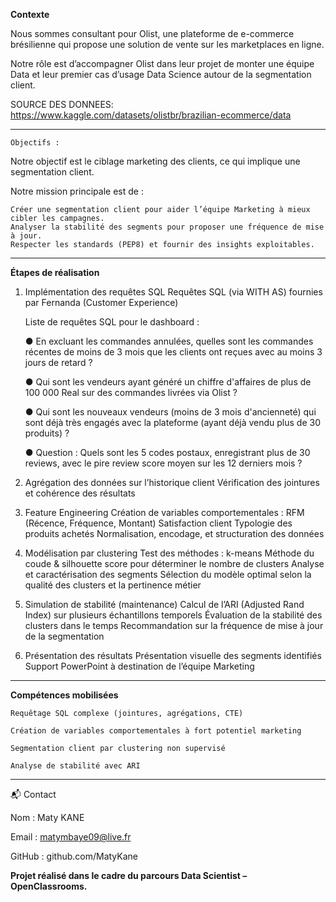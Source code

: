 **Contexte**

Nous sommes consultant pour Olist, une plateforme de e-commerce brésilienne qui propose une solution de vente sur les marketplaces en ligne.

Notre rôle est d’accompagner Olist dans leur projet de monter une équipe Data et leur premier cas d’usage Data Science autour de la segmentation client.

SOURCE DES DONNEES: https://www.kaggle.com/datasets/olistbr/brazilian-ecommerce/data

***

`Objectifs :`

Notre objectif est le ciblage marketing des clients, ce qui implique une segmentation client.

Notre mission principale est de :

    Créer une segmentation client pour aider l’équipe Marketing à mieux cibler les campagnes.
    Analyser la stabilité des segments pour proposer une fréquence de mise à jour.
    Respecter les standards (PEP8) et fournir des insights exploitables.

***

**Étapes de réalisation**

1. Implémentation des requêtes SQL
Requêtes SQL (via WITH AS) fournies par Fernanda (Customer Experience)
    
    Liste de requêtes SQL pour le dashboard :

    ● En excluant les commandes annulées, quelles sont les commandes récentes de moins de 3 mois que les clients ont reçues avec au moins 3 jours de retard ?

    ● Qui sont les vendeurs ayant généré un chiffre d'affaires de plus de 100 000 Real sur des commandes livrées via Olist ?

    ● Qui sont les nouveaux vendeurs (moins de 3 mois d'ancienneté) qui sont déjà très engagés avec la plateforme (ayant déjà vendu plus de 30 produits) ?

    ● Question : Quels sont les 5 codes postaux, enregistrant plus de 30 reviews, avec le pire review score moyen sur les 12 derniers mois ?

2. Agrégation des données sur l’historique client
Vérification des jointures et cohérence des résultats

3. Feature Engineering
Création de variables comportementales :
RFM (Récence, Fréquence, Montant)
Satisfaction client
Typologie des produits achetés
Normalisation, encodage, et structuration des données

4. Modélisation par clustering
Test des méthodes :
k-means
Méthode du coude & silhouette score pour déterminer le nombre de clusters
Analyse et caractérisation des segments
Sélection du modèle optimal selon la qualité des clusters et la pertinence métier

5. Simulation de stabilité (maintenance)
Calcul de l’ARI (Adjusted Rand Index) sur plusieurs échantillons temporels
Évaluation de la stabilité des clusters dans le temps
Recommandation sur la fréquence de mise à jour de la segmentation

6. Présentation des résultats
Présentation visuelle des segments identifiés
Support PowerPoint à destination de l’équipe Marketing

***

**Compétences mobilisées**

    Requêtage SQL complexe (jointures, agrégations, CTE)
    
    Création de variables comportementales à fort potentiel marketing
    
    Segmentation client par clustering non supervisé
    
    Analyse de stabilité avec ARI

***

📬 Contact

Nom : Maty KANE

Email : matymbaye09@live.fr

GitHub : github.com/MatyKane

**Projet réalisé dans le cadre du parcours Data Scientist – OpenClassrooms.**